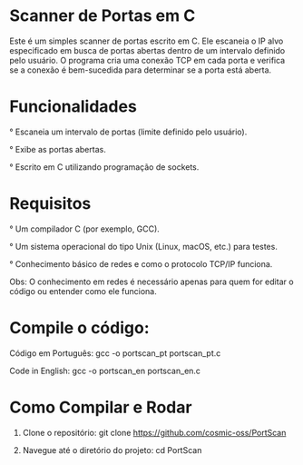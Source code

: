 # Scanner de Portas em C

Este é um simples scanner de portas escrito em C. Ele escaneia o IP alvo especificado em busca de portas abertas dentro de um intervalo definido pelo usuário. O programa cria uma conexão TCP em cada porta e verifica se a conexão é bem-sucedida para determinar se a porta está aberta.

# Funcionalidades
° Escaneia um intervalo de portas (limite definido pelo usuário).

° Exibe as portas abertas.

° Escrito em C utilizando programação de sockets.

# Requisitos
° Um compilador C (por exemplo, GCC).

° Um sistema operacional do tipo Unix (Linux, macOS, etc.) para testes.

° Conhecimento básico de redes e como o protocolo TCP/IP funciona.

Obs: O conhecimento em redes é necessário apenas para quem for editar o código ou entender como ele funciona.

# Compile o código:
Código em Português: gcc -o portscan_pt portscan_pt.c

Code in English: gcc -o portscan_en portscan_en.c

# Como Compilar e Rodar
1. Clone o repositório: git clone https://github.com/cosmic-oss/PortScan

2. Navegue até o diretório do projeto: cd PortScan
